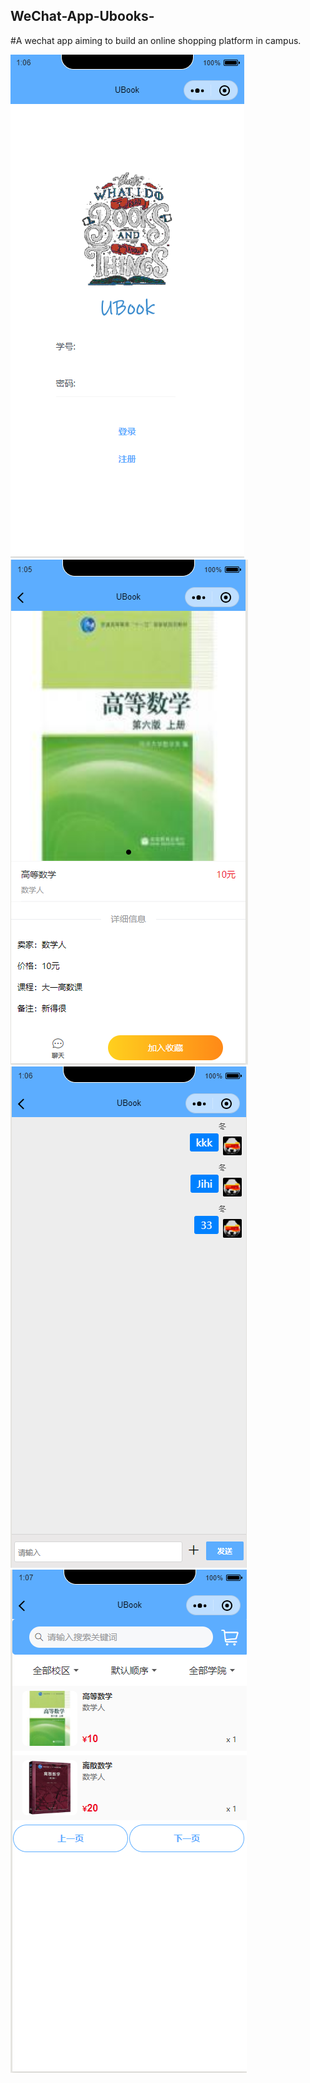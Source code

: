 ## WeChat-App-Ubooks-
#A wechat app aiming to build an online shopping platform in campus.

![image](https://github.com/LM233/WechatApp-UBook/blob/master/4.PNG)
![image](https://github.com/LM233/WechatApp-UBook/blob/master/1.PNG)
![image](https://github.com/LM233/WechatApp-UBook/blob/master/2.PNG)
![image](https://github.com/LM233/WechatApp-UBook/blob/master/5.PNG)
